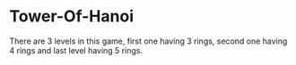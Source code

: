 # Tower-Of-Hanoi

There are 3 levels in this game, first one having 3 rings, second one having 4 rings and last level having 5 rings.
